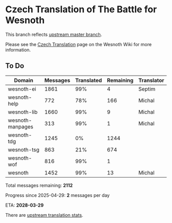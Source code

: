 # Czech Translation of The Battle for Wesnoth

This branch reflects [upstream master branch](https://github.com/wesnoth/wesnoth/tree/master).

Please see the [Czech Translation](https://wiki.wesnoth.org/CzechTranslation) page on the Wesnoth Wiki for more information.

## To Do

Domain | Messages | Translated | Remaining | Translator
------ | -------- | ---------- | --------- | ----------
wesnoth-ei | 1861 | 99% | 4 | Septim
wesnoth-help | 772 | 78% | 166 | Michal
wesnoth-lib | 1660 | 99% | 9 | Michal
wesnoth-manpages | 313 | 99% | 1 | Michal
wesnoth-tdg | 1245 | 0% | 1244 |
wesnoth-tsg | 863 | 21% | 674 |
wesnoth-wof | 816 | 99% | 1 |
wesnoth | 1452 | 99% | 13 | Michal

Total messages remaining: **2112**

Progress since 2025-04-29: **2** messages per day

ETA: **2028-03-29**

There are [upstream translation stats](https://www.wesnoth.org/gettext/?view=langs&version=master&lang=cs).
